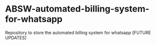 # ABSW-automated-billing-system-for-whatsapp
Repository to store the automated billing system for whatsapp [FUTURE UPDATES]
